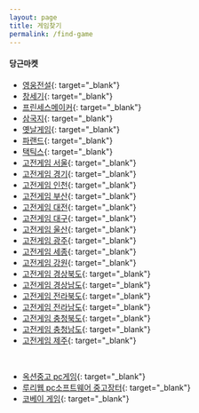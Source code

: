 ```yaml
---
layout: page
title: 게임찾기
permalink: /find-game
---
```


#### 당근마켓

- [영웅전설](https://www.daangn.com/search/%EC%98%81%EC%9B%85%EC%A0%84%EC%84%A4){: target="\_blank"}
- [창세기](https://www.daangn.com/search/%EC%B0%BD%EC%84%B8%EA%B8%B0){: target="\_blank"}
- [프린세스메이커](https://www.daangn.com/search/%ED%94%84%EB%A6%B0%EC%84%B8%EC%8A%A4%EB%A9%94%EC%9D%B4%EC%BB%A4){: target="\_blank"}
- [삼국지](https://www.daangn.com/search/%EC%82%BC%EA%B5%AD%EC%A7%80){: target="\_blank"}
- [옛날게임](https://www.daangn.com/search/%EC%98%9B%EB%82%A0%EA%B2%8C%EC%9E%84){: target="\_blank"}
- [파랜드](https://www.daangn.com/search/%ED%8C%8C%EB%9E%9C%EB%93%9C){: target="\_blank"}
- [택틱스](https://www.daangn.com/search/%ED%83%9D%ED%8B%B1%EC%8A%A4){: target="\_blank"}
- [고전게임 서울](https://www.daangn.com/search/%EA%B3%A0%EC%A0%84%EA%B2%8C%EC%9E%84%20%EC%84%9C%EC%9A%B8){: target="\_blank"}
- [고전게임 경기](https://www.daangn.com/search/%EA%B3%A0%EC%A0%84%EA%B2%8C%EC%9E%84%20%EA%B2%BD%EA%B8%B0){: target="\_blank"}
- [고전게임 인천](https://www.daangn.com/search/%EA%B3%A0%EC%A0%84%EA%B2%8C%EC%9E%84%20%EC%9D%B8%EC%B2%9C){: target="\_blank"}
- [고전게임 부산](https://www.daangn.com/search/%EA%B3%A0%EC%A0%84%EA%B2%8C%EC%9E%84%20%EB%B6%80%EC%82%B0){: target="\_blank"}
- [고전게임 대전](https://www.daangn.com/search/%EA%B3%A0%EC%A0%84%EA%B2%8C%EC%9E%84%20%EB%8C%80%EC%A0%84){: target="\_blank"}
- [고전게임 대구](https://www.daangn.com/search/%EA%B3%A0%EC%A0%84%EA%B2%8C%EC%9E%84%20%EB%8C%80%EA%B5%AC){: target="\_blank"}
- [고전게임 울산](https://www.daangn.com/search/%EA%B3%A0%EC%A0%84%EA%B2%8C%EC%9E%84%20%EC%9A%B8%EC%82%B0){: target="\_blank"}
- [고전게임 광주](https://www.daangn.com/search/%EA%B3%A0%EC%A0%84%EA%B2%8C%EC%9E%84%20%EA%B4%91%EC%A3%BC){: target="\_blank"}
- [고전게임 세종](https://www.daangn.com/search/%EA%B3%A0%EC%A0%84%EA%B2%8C%EC%9E%84%20%EC%84%B8%EC%A2%85){: target="\_blank"}
- [고전게임 강원](https://www.daangn.com/search/%EA%B3%A0%EC%A0%84%EA%B2%8C%EC%9E%84%20%EA%B0%95%EC%9B%90){: target="\_blank"}
- [고전게임 경상북도](https://www.daangn.com/search/%EA%B3%A0%EC%A0%84%EA%B2%8C%EC%9E%84%20%EA%B2%BD%EC%83%81%EB%B6%81%EB%8F%84){: target="\_blank"}
- [고전게임 경상남도](https://www.daangn.com/search/%EA%B3%A0%EC%A0%84%EA%B2%8C%EC%9E%84%20%EA%B2%BD%EC%83%81){: target="\_blank"}
- [고전게임 전라북도](https://www.daangn.com/search/%EA%B3%A0%EC%A0%84%EA%B2%8C%EC%9E%84%20%EC%A0%84%EB%9D%BC){: target="\_blank"}
- [고전게임 전라남도](https://www.daangn.com/search/%EA%B3%A0%EC%A0%84%EA%B2%8C%EC%9E%84%20%EC%A0%84%EB%9D%BC?region_id=2748){: target="\_blank"}
- [고전게임 충청북도](https://www.daangn.com/search/%EA%B3%A0%EC%A0%84%EA%B2%8C%EC%9E%84%20%EC%B6%A9%EC%B2%AD?region_id=2092){: target="\_blank"}
- [고전게임 충청남도](https://www.daangn.com/search/%EA%B3%A0%EC%A0%84%EA%B2%8C%EC%9E%84%20%EC%B6%A9%EC%B2%AD){: target="\_blank"}
- [고전게임 제주](https://www.daangn.com/search/%EA%B3%A0%EC%A0%84%EA%B2%8C%EC%9E%84%20%EC%A0%9C%EC%A3%BC){: target="\_blank"}

&nbsp;

- [옥션중고 pc게임](http://corners.auction.co.kr/corner/UsedMarket.aspx?category=15340800){: target="\_blank"}
- [루리웹 pc소프트웨어 중고장터](https://bbs.ruliweb.com/market/board/46?market_type=S){: target="\_blank"}
- [코베이 게임](http://kobay.co.kr/kobay/unisrch/auciItemList.do?nowPage=1&rowCount=30&ord1=OC&sort1=desc&display=image&datafield=&qry=%EA%B2%8C%EC%9E%84){: target="\_blank"}
